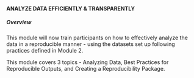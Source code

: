 <h4>ANALYZE DATA EFFICIENTLY & TRANSPARENTLY </h4>
<h5>Overview</h5>
This module will now train participants on how to effectively analyze the data in a reproducible manner - using the datasets set up following practices defined in Module 2.

This module covers 3 topics - Analyzing Data, Best Practices for Reproducible Outputs, and Creating a Reproducibility Package.


